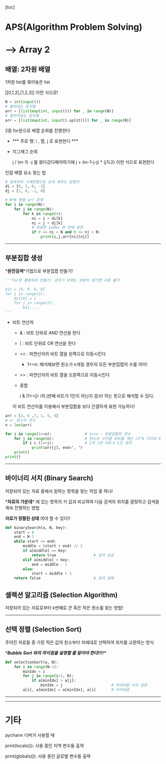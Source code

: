 [toc]

# APS(Algorithm Problem Solving)

# --> Array 2



## 배열: 2차원 배열

1차원 list를 묶어놓은 list

[[0,1,2],[1,2,3]] 이런 식으로!

```python
N = int(input())
# 붙어있는 문자열
arr = [list(map(int, input())) for _ in range(N)]
# 떨어져있는 문자열
arr = [list(map(int, input().split())) for _ in range(N)]
```



2중 for문으로 배열 순회를 진행한다

- *** 주로 행: i , 열, j 로 표현한다 ***

- 지그재그 순회

  j  /  (m-1) -j 를 왔다갔다해야하기에 j + (m-1-j-j) * (j%2) 이런 식으로 표현한다

인접 배열 요소 찾는 법

```python
# 동쪽부터 시계방향으로 보게 해주는 방향자
di = [0, 1, 0, -1]
dj = [1, 0, -1, 0]

# N*N 행렬 arr 존재
for i in range(N):
    for j in range(N):
        for k in range(4):
            ni = i + di[k]
            nj = j + dj[k]
            # 유효한 index 한 번에 표현
            if 0 <= ni < N and 0 <= nj < N:
                print(i,j,arr[ni][nj])
```

---



## 부분집합 생성

\***완전검색**\*기법으로 부분집합 만들기!

```python
'''for문 활용하여 만들기: 갑자기 바뀌는 부분이 생기면 사용 불가

bit = [0, 0, 0, 0]
for i in range(2):
    bit[0] = i
    for j in range(2):
        bit.....
'''
```

- 비트 연산자

  - \& : 비트 단위로 AND 연산을 한다

  - | : 비트 단위로 OR 연선을 한다

  - \<< : 피연산자의 비트 열을 왼쪽으로 이동시킨다

    - 1<<n: 해석해보면 원소가 n개일 경우의 모든 부분집합의 수를 의미!

  - \>> : 피연산자의 비트 열을 오른쪽으로 이동시킨다

  - 종합

    i & (1<<j): i의 j번째 비트가 1인지 아닌지 검사! 하는 뜻으로 해석할 수 있다.

  이 비트 연산자를 이용해서 부분집합을 보다 간결하게 표현 가능하다!

```python
arr = [3, 6 ,7, 1, 5, 4]
# n: 원소의 갯수
n = len(arr)

for i in range(1<<n):				# 1<<n : 부분집합의 갯수 
    for j in range(n):				# 원소의 수만큼 비트를 계산 (2^6 이므로 6개 계산)
        if i & (1<<j):				# i의 j번 비트가 1인 경우 
            print(arr[j], end=", ")
    print()
print()
```

---



## 바이너리 서치 (Binary Search)

저장되어 있는 자료 중에서 원하는 항목을 찾는 작업 중 하나!

\***자료의 가운데**\* 에 있는 항목의 키 값과 비교하여 다음 검색의 위치를 결정하고 검색을 계속 진행하는 방법

**자료가 정렬된 상태** 여야 할 수 있다!!

```python
def binarySearch(a, N, key):
    start = 0
    end = N-1
    while start <= end:
        middle = (start + end) // 2
        if a[middle] == key:
            return true					# 검색 성공
        elif a[middle] < key:
            end = middle - 1
        else:
            start = middle + 1
    return false						# 검색 실패
```



## 셀렉션 알고리즘 (Selection Algorithm)

저장되어 있는 자료로부터 k번째로 큰 혹은 작은 원소를 찾는 방법!

---



## 선택 정렬 (Selection Sort)

주어진 자료들 중 가장 작은 값의 원소부터 차례대로 선택하여 위치를 교환하는 방식

\****Bubble Sort 와의 차이점을 설명할 줄 알아야 한다!!!!\****

```python
def selectionSort(a, N):
    for i in range(N-1):
        minIdx = i
        for j in range(i+1, N):
            if a[minIdx] > a[j]:
                minIdx = j						# 자리바꿀 녀석 설정
        a[i], a[minIdx] = a[minIdx], a[i]		# 자리바꿈
```



---

---

# 기타

pycharm 디버거 사용할 때

print(locals()): 사용 중인 지역 변수들 출력

print(globals()): 사용 중인 글로벌 변수들 출력